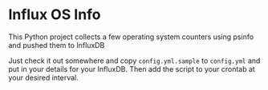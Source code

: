 # Influx OS Info
This Python project collects a few operating system counters using psinfo and pushed them to InfluxDB

Just check it out somewhere and copy `config.yml.sample` to `config.yml` and put in your details for your InfluxDB. Then add the script to your crontab at your desired interval.